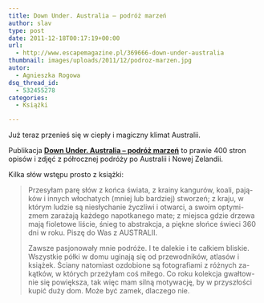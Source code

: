 ```yaml
---
title: Down Under. Australia – podróż marzeń
author: slav
type: post
date: 2011-12-18T00:17:19+00:00
url:
  - http://www.escapemagazine.pl/369666-down-under-australia
thumbnail: images/uploads/2011/12/podroz-marzen.jpg
autor:
  - Agnieszka Rogowa
dsq_thread_id:
  - 532455278
categories:
  - Książki

---
```

Już teraz przenieś się w ciepły i magiczny klimat Australii.

Publikacja **<a href="http://www.escapemagazine.pl/369666-down-under-australia" target="_blank">Down Under. Australia &#8211; podróż marzeń</a>** to prawie 400 stron opisów i zdjęć z półrocznej podróży po Australii i Nowej Zelandii.

<!--more-->

Kilka słów wstępu prosto z książki:

> Przesyłam parę słów z końca świata, z krainy kangurów, koali, pają- ków i innych włochatych (mniej lub bardziej) stworzeń; z kraju, w którym ludzie są niesłychanie życzliwi i otwarci, a swoim optymi- zmem zarażają każdego napotkanego mate; z miejsca gdzie drzewa mają fioletowe liście, śnieg to abstrakcja, a piękne słońce świeci 360 dni w roku. Piszę do Was z AUSTRALII.
> 
> Zawsze pasjonowały mnie podróże. I te dalekie i te całkiem bliskie. Wszystkie półki w domu uginają się od przewodników, atlasów i książek. Ściany natomiast ozdobione są fotografiami z różnych za- kątków, w których przeżyłam coś miłego. Co roku kolekcja gwałtow- nie się powiększa, tak więc mam silną motywację, by w przyszłości kupić duży dom. Może być zamek, dlaczego nie.